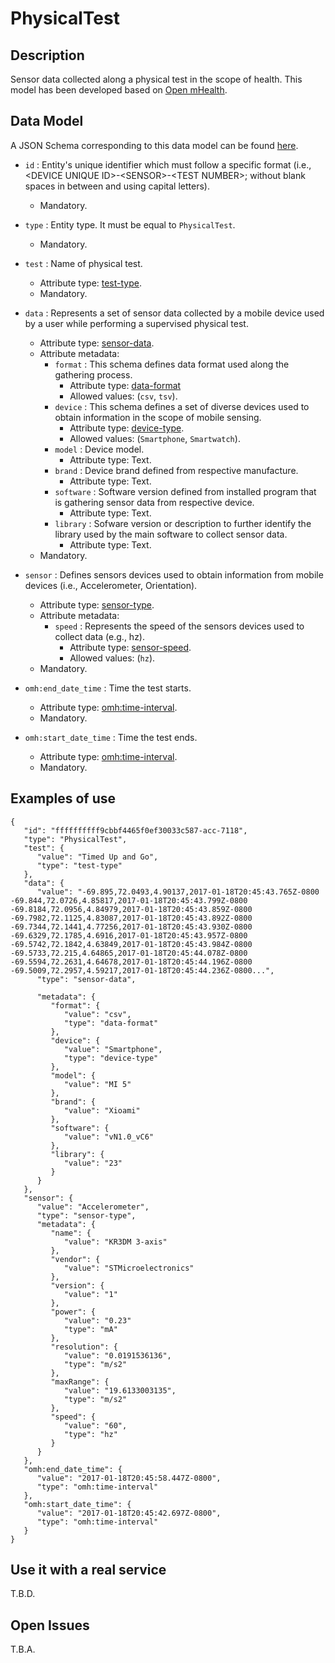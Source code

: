 # PhysicalTest

## Description

Sensor data collected along a physical test in the scope of health. This model has been developed based on [Open mHealth](http://www.openmhealth.org/). 

## Data Model

A JSON Schema corresponding to this data model can be found [here](https://github.com/netzahdzc/oHealth-Context/blob/master/schemas/PhysicalTest/physical-test-1.x.json).

+ `id` : Entity's unique identifier which must follow a specific format (i.e., \<DEVICE UNIQUE ID\>-\<SENSOR\>-\<TEST NUMBER\>; without blank spaces in between and using capital letters).
   + Mandatory.

+ `type` : Entity type. It must be equal to `PhysicalTest`.
   + Mandatory.

+ `test` : Name of physical test.
   + Attribute type: [test-type](https://github.com/netzahdzc/oHealth-Context/blob/master/schemas/dataType/test-type-1.x.json).
   + Mandatory.

+ `data` : Represents a set of sensor data collected by a mobile device used by a user while performing a supervised physical test.
   + Attribute type: [sensor-data](https://github.com/netzahdzc/oHealth-Context/blob/master/schemas/dataType/sensor-data-1.x.json).
   + Attribute metadata:
      + `format` : This schema defines data format used along the gathering process.
         + Attribute type: [data-format](https://github.com/netzahdzc/oHealth-Context/blob/master/schemas/dataType/data-format-1.x.json)
         + Allowed values: (`csv`, `tsv`).
      + `device` : This schema defines a set of diverse devices used to obtain information in the scope of mobile sensing.
         + Attribute type: [device-type](https://github.com/netzahdzc/oHealth-Context/blob/master/schemas/dataType/device-type-1.x.json).
         + Allowed values: (`Smartphone`, `Smartwatch`).
      + `model` : Device model.
         + Attribute type: Text.
      + `brand` : Device brand defined from respective manufacture.
         + Attribute type: Text.
      + `software` : Software version defined from installed program that is gathering sensor data from respective device.
         + Attribute type: Text.
      + `library` : Sofware version or description to further identify the library used by the main software to collect sensor data.
         + Attribute type: Text.
   + Mandatory.

+ `sensor` : Defines sensors devices used to obtain information from mobile devices (i.e., Accelerometer, Orientation).
   + Attribute type: [sensor-type](https://github.com/netzahdzc/oHealth-Context/blob/master/schemas/dataType/sensor-type-1.x.json).
   + Attribute metadata:
      + `speed` : Represents the speed of the sensors devices used to collect data (e.g., hz).
         + Attribute type: [sensor-speed](https://github.com/netzahdzc/oHealth-Context/blob/master/schemas/dataType/sensor-speed-1.x.json).
         + Allowed values: (`hz`).
   + Mandatory.

+ `omh:end_date_time` : Time the test starts.
   + Attribute type: [omh:time-interval](https://github.com/netzahdzc/oHealth-Context/blob/master/schemas/dataType/time-interval-1.x.json).
   + Mandatory.

+ `omh:start_date_time` : Time the test ends.
   + Attribute type: [omh:time-interval](https://github.com/netzahdzc/oHealth-Context/blob/master/schemas/dataType/time-interval-1.x.json).
   + Mandatory.


    
## Examples of use

```
{  
   "id": "ffffffffff9cbbf4465f0ef30033c587-acc-7118",
   "type": "PhysicalTest",
   "test": {  
      "value": "Timed Up and Go",
      "type": "test-type"
   },
   "data": {  
      "value": "-69.895,72.0493,4.90137,2017-01-18T20:45:43.765Z-0800 -69.844,72.0726,4.85817,2017-01-18T20:45:43.799Z-0800 -69.8184,72.0956,4.84979,2017-01-18T20:45:43.859Z-0800 -69.7982,72.1125,4.83087,2017-01-18T20:45:43.892Z-0800 -69.7344,72.1441,4.77256,2017-01-18T20:45:43.930Z-0800 -69.6329,72.1785,4.6916,2017-01-18T20:45:43.957Z-0800 -69.5742,72.1842,4.63849,2017-01-18T20:45:43.984Z-0800 -69.5733,72.215,4.64865,2017-01-18T20:45:44.078Z-0800 -69.5594,72.2631,4.64678,2017-01-18T20:45:44.196Z-0800 -69.5009,72.2957,4.59217,2017-01-18T20:45:44.236Z-0800...",
      "type": "sensor-data",

      "metadata": {  
         "format": {  
            "value": "csv",
            "type": "data-format"
         },
         "device": {  
            "value": "Smartphone",
            "type": "device-type"
         },
         "model": {  
            "value": "MI 5"
         },
         "brand": {  
            "value": "Xioami"
         },
         "software": {  
            "value": "vN1.0_vC6"
         },
         "library": {  
            "value": "23"
         }
      }
   },
   "sensor": {  
      "value": "Accelerometer",
      "type": "sensor-type",
      "metadata": {  
         "name": {
            "value": "KR3DM 3-axis"
         },
         "vendor": {
            "value": "STMicroelectronics"
         },
         "version": {
            "value": "1"
         },
         "power": {
            "value": "0.23"
            "type": "mA"
         },
         "resolution": {
            "value": "0.0191536136",
            "type": "m/s2"
         },
         "maxRange": {
            "value": "19.6133003135",
            "type": "m/s2"
         },
         "speed": {
            "value": "60",
            "type": "hz"
         }
      }
   },
   "omh:end_date_time": {
      "value": "2017-01-18T20:45:58.447Z-0800",
      "type": "omh:time-interval"
   },
   "omh:start_date_time": {
      "value": "2017-01-18T20:45:42.697Z-0800",
      "type": "omh:time-interval"
   }
}
```
    
## Use it with a real service

T.B.D.

## Open Issues

T.B.A.